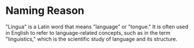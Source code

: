 # Naming Reason

"Lingua" is a Latin word that means "language" or "tongue." It is often used in English to refer to language-related concepts, such as in the term "linguistics," which is the scientific study of language and its structure.
